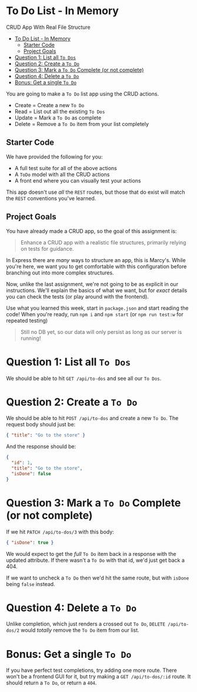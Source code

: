 # To Do List - In Memory
CRUD App With Real File Structure

- [To Do List - In Memory](#to-do-list---in-memory)
  - [Starter Code](#starter-code)
  - [Project Goals](#project-goals)
- [Question 1: List all `To Dos`](#question-1-list-all-to-dos)
- [Question 2: Create a `To Do`](#question-2-create-a-to-do)
- [Question 3: Mark a `To Do` Complete (or not complete)](#question-3-mark-a-to-do-complete-or-not-complete)
- [Question 4: Delete a `To Do`](#question-4-delete-a-to-do)
- [Bonus: Get a single `To Do`](#bonus-get-a-single-to-do)


You are going to make a `To Do` list app using the CRUD actions.

- Create = Create a new `To Do`
- Read = List out all the existing `To Dos`
- Update = Mark a `To Do` as complete
- Delete = Remove a `To Do` item from your list completely

## Starter Code
We have provided the following for you:
- A full test suite for all of the above actions
- A `ToDo` model with all the CRUD actions
- A front end where you can visually test your actions

This app doesn't use *all* the `REST` routes, but those that do exist will match the `REST` conventions you've learned.

## Project Goals
You have already made a CRUD app, so the goal of this assignment is:

 > Enhance a CRUD app with a realistic file structures, primarily relying on tests for guidance.

In Express there are *many* ways to structure an app, this is Marcy's. While you're here, we want you to get comfortable with this configuration before branching out into more complex structures.

Now, unlike the last assignment, we're not going to be as explicit in our instructions. We'll explain the basics of what we want, but for *exact* details you can check the tests (or play around with the frontend).

Use what you learned this week, start in `package.json` and start reading the code! When you're ready, run `npm i` and `npm start` (or `npm run test:w` for repeated testing)

> Still no DB yet, so our data will only persist as long as our server is running!

# Question 1: List all `To Dos`
We should be able to hit `GET /api/to-dos` and see all our `To Dos`.

# Question 2: Create a `To Do`
We should be able to hit `POST /api/to-dos` and create a new `To Do`. The request body should just be:

```json
{ "title": "Go to the store" }
```

And the response should be:
```json
{
  "id": 1,
  "title": "Go to the store",
  "isDone": false
}
```

# Question 3: Mark a `To Do` Complete (or not complete)
If we hit `PATCH /api/to-dos/3` with this body:

```json
{ "isDone": true }
```

We would expect to get the *full* `To Do` item back in a response with the updated attribute. If there wasn't a `To Do` with that id, we'd just get back a 404.

If we want to uncheck a `To Do` then we'd hit the same route, but with `isDone` being `false` instead.

# Question 4: Delete a `To Do`
Unlike completion, which just renders a crossed out `To Do`, `DELETE /api/to-dos/2` would *totally* remove the `To Do` item from our list.

# Bonus: Get a single `To Do`
If you have perfect test completions, try adding one more route. There won't be a frontend GUI for it, but try making a `GET /api/to-dos/:id` route. It should return a `To Do`, or return a `404`.
